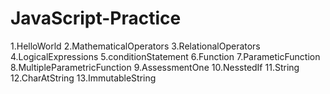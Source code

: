 # JavaScript-Practice

1.HelloWorld
2.MathematicalOperators
3.RelationalOperators
4.LogicalExpressions
5.conditionStatement
6.Function
7.ParameticFunction
8.MultipleParametricFunction
9.AssessmentOne
10.NesstedIf
11.String
12.CharAtString
13.ImmutableString
